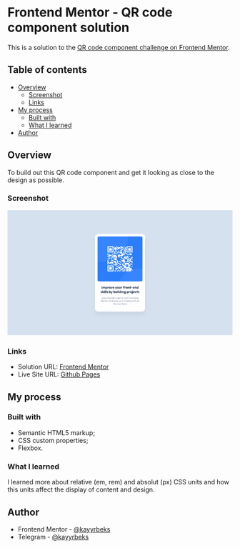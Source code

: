 # Frontend Mentor - QR code component solution

This is a solution to the [QR code component challenge on Frontend Mentor](https://www.frontendmentor.io/challenges/qr-code-component-iux_sIO_H).

## Table of contents

- [Overview](#overview)
  - [Screenshot](#screenshot)
  - [Links](#links)
- [My process](#my-process)
  - [Built with](#built-with)
  - [What I learned](#what-i-learned)
- [Author](#author)

## Overview

To build out this QR code component and get it looking as close to the design as possible.

### Screenshot

![](./assets/design/desktop-preview.png)

### Links

- Solution URL: [Frontend Mentor](#)
- Live Site URL: [Github Pages](https://kayyrbeks.github.io/frontendmentor-challenges/01-newbie/01-qr-code-component/)

## My process

### Built with

- Semantic HTML5 markup;
- CSS custom properties;
- Flexbox.

### What I learned

I learned more about relative (em, rem) and absolut (px) CSS units and how this units affect the display of content and design.

## Author

- Frontend Mentor - [@kayyrbeks](https://www.frontendmentor.io/profile/kayyrbeks)
- Telegram - [@kayyrbeks](https://t.me/kayyrbeks)
